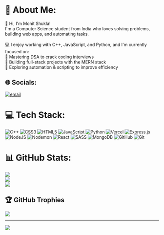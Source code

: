 # 💫 About Me:
👋 Hi, I'm Mohit Shukla!<br>I'm a Computer Science student from India who loves solving problems, building web apps, and automating tasks.<br><br>💻 I enjoy working with C++, JavaScript, and Python, and I'm currently focused on:<br>🔹 Mastering DSA to crack coding interviews<br>🔹 Building full-stack projects with the MERN stack<br>🔹 Exploring automation & scripting to improve efficiency


## 🌐 Socials:
[![email](https://img.shields.io/badge/Email-D14836?logo=gmail&logoColor=white)](mailto:mohittshukla1@gmail.com) 

# 💻 Tech Stack:
![C++](https://img.shields.io/badge/c++-%2300599C.svg?style=for-the-badge&logo=c%2B%2B&logoColor=white) ![CSS3](https://img.shields.io/badge/css3-%231572B6.svg?style=for-the-badge&logo=css3&logoColor=white) ![HTML5](https://img.shields.io/badge/html5-%23E34F26.svg?style=for-the-badge&logo=html5&logoColor=white) ![JavaScript](https://img.shields.io/badge/javascript-%23323330.svg?style=for-the-badge&logo=javascript&logoColor=%23F7DF1E) ![Python](https://img.shields.io/badge/python-3670A0?style=for-the-badge&logo=python&logoColor=ffdd54) ![Vercel](https://img.shields.io/badge/vercel-%23000000.svg?style=for-the-badge&logo=vercel&logoColor=white) ![Express.js](https://img.shields.io/badge/express.js-%23404d59.svg?style=for-the-badge&logo=express&logoColor=%2361DAFB) ![NodeJS](https://img.shields.io/badge/node.js-6DA55F?style=for-the-badge&logo=node.js&logoColor=white) ![Nodemon](https://img.shields.io/badge/NODEMON-%23323330.svg?style=for-the-badge&logo=nodemon&logoColor=%BBDEAD) ![React](https://img.shields.io/badge/react-%2320232a.svg?style=for-the-badge&logo=react&logoColor=%2361DAFB) ![SASS](https://img.shields.io/badge/SASS-hotpink.svg?style=for-the-badge&logo=SASS&logoColor=white) ![MongoDB](https://img.shields.io/badge/MongoDB-%234ea94b.svg?style=for-the-badge&logo=mongodb&logoColor=white) ![GitHub](https://img.shields.io/badge/github-%23121011.svg?style=for-the-badge&logo=github&logoColor=white) ![Git](https://img.shields.io/badge/git-%23F05033.svg?style=for-the-badge&logo=git&logoColor=white)
# 📊 GitHub Stats:
![](https://github-readme-stats.vercel.app/api?username=mohittshukla&theme=algolia&hide_border=false&include_all_commits=true&count_private=true)<br/>
![](https://nirzak-streak-stats.vercel.app/?user=mohittshukla&theme=algolia&hide_border=false)<br/>
![](https://github-readme-stats.vercel.app/api/top-langs/?username=mohittshukla&theme=algolia&hide_border=false&include_all_commits=true&count_private=true&layout=compact)

## 🏆 GitHub Trophies
![](https://github-profile-trophy.vercel.app/?username=mohittshukla&theme=radical&no-frame=false&no-bg=true&margin-w=4)

---
[![](https://visitcount.itsvg.in/api?id=mohittshukla&icon=0&color=0)](https://visitcount.itsvg.in)

<!-- Proudly created with GPRM ( https://gprm.itsvg.in ) -->
